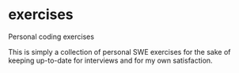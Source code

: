 # exercises
Personal coding exercises

This is simply a collection of personal SWE exercises for the sake of keeping up-to-date for interviews
and for my own satisfaction.  
